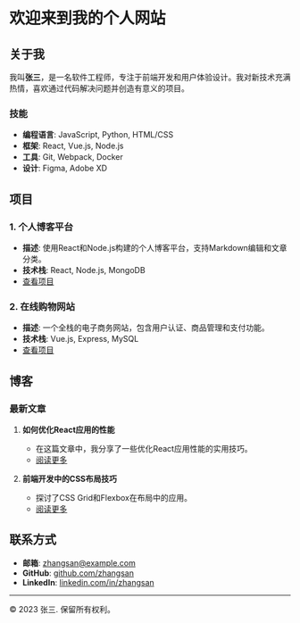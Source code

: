 # 欢迎来到我的个人网站  

## 关于我  

我叫**张三**，是一名软件工程师，专注于前端开发和用户体验设计。我对新技术充满热情，喜欢通过代码解决问题并创造有意义的项目。  

### 技能  
- **编程语言**: JavaScript, Python, HTML/CSS  
- **框架**: React, Vue.js, Node.js  
- **工具**: Git, Webpack, Docker  
- **设计**: Figma, Adobe XD  

## 项目  

### 1. **个人博客平台**  
   - **描述**: 使用React和Node.js构建的个人博客平台，支持Markdown编辑和文章分类。  
   - **技术栈**: React, Node.js, MongoDB  
   - [查看项目](https://github.com/zhangsan/blog-platform)  

### 2. **在线购物网站**  
   - **描述**: 一个全栈的电子商务网站，包含用户认证、商品管理和支付功能。  
   - **技术栈**: Vue.js, Express, MySQL  
   - [查看项目](https://github.com/zhangsan/ecommerce-site)  

## 博客  

### 最新文章  

1. **如何优化React应用的性能**  
   - 在这篇文章中，我分享了一些优化React应用性能的实用技巧。  
   - [阅读更多](#)  

2. **前端开发中的CSS布局技巧**  
   - 探讨了CSS Grid和Flexbox在布局中的应用。  
   - [阅读更多](#)  

## 联系方式  

- **邮箱**: zhangsan@example.com  
- **GitHub**: [github.com/zhangsan](https://github.com/zhangsan)  
- **LinkedIn**: [linkedin.com/in/zhangsan](https://linkedin.com/in/zhangsan)  

---  

© 2023 张三. 保留所有权利。 
